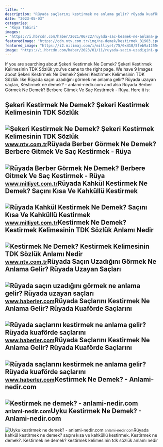 ```yaml
---
title: ""
description: "Rüyada saçlarını kestirmek ne anlama gelir? rüyada kuaförde saçlarını"
date: "2023-05-03"
categories:
- "Ruya Tabiri"
images:
- "https://i.hbrcdn.com/haber/2021/06/22/ruyada-sac-kesmek-ne-anlama-gelir-14216548_5481_amp.jpg"
featuredImage: "https://cdn.ntv.com.tr/img/ne-demek/kestirmek_31903.jpg"
featured_image: "https://i2.milimaj.com/i/milliyet/75/0x410/5feb9a1255428312e4a22a44.jpg"
image: "https://i.hbrcdn.com/haber/2023/01/11/ruyada-sacin-uzadigini-gormek-ne-anlama-gelir-15552368_9427_amp.jpg"
---
```


If you are searching about Şekeri Kestirmek Ne Demek? Şekeri Kestirmek Kelimesinin TDK Sözlük you've came to the right page. We have 9 Images about Şekeri Kestirmek Ne Demek? Şekeri Kestirmek Kelimesinin TDK Sözlük like Rüyada saçın uzadığını görmek ne anlama gelir? Rüyada uzayan saçları, Kestirmek ne demek? - anlami-nedir.com and also Rüyada Berber Görmek Ne Demek? Berbere Gitmek Ve Saç Kestirmek - Rüya. Here it is:

Şekeri Kestirmek Ne Demek? Şekeri Kestirmek Kelimesinin TDK Sözlük
------------------------------------------------------------------

 ![Şekeri Kestirmek Ne Demek? Şekeri Kestirmek Kelimesinin TDK Sözlük](https://cdn.ntv.com.tr/img/ne-demek/sekeri-kestirmek_59534.jpg) <small>www.ntv.com.tr</small>Rüyada Berber Görmek Ne Demek? Berbere Gitmek Ve Saç Kestirmek - Rüya
---------------------------------------------------------------------

 ![Rüyada Berber Görmek Ne Demek? Berbere Gitmek Ve Saç Kestirmek - Rüya](https://i2.milimaj.com/i/milliyet/75/0x410/5feb9a1255428312e4a22a44.jpg) <small>www.milliyet.com.tr</small>Rüyada Kahkül Kestirmek Ne Demek? Saçını Kısa Ve Kahküllü Kestirmek
-------------------------------------------------------------------

 ![Rüyada Kahkül Kestirmek Ne Demek? Saçını Kısa Ve Kahküllü Kestirmek](https://image.milimaj.com/i/milliyet/75/0x410/5fee72aeadcdeb0cb43f506a.jpg) <small>www.milliyet.com.tr</small>Kestirmek Ne Demek? Kestirmek Kelimesinin TDK Sözlük Anlamı Nedir
-----------------------------------------------------------------

 ![Kestirmek Ne Demek? Kestirmek Kelimesinin TDK Sözlük Anlamı Nedir](https://cdn.ntv.com.tr/img/ne-demek/kestirmek_31903.jpg) <small>www.ntv.com.tr</small>Rüyada Saçın Uzadığını Görmek Ne Anlama Gelir? Rüyada Uzayan Saçları
--------------------------------------------------------------------

 ![Rüyada saçın uzadığını görmek ne anlama gelir? Rüyada uzayan saçları](https://i.hbrcdn.com/haber/2023/01/11/ruyada-sacin-uzadigini-gormek-ne-anlama-gelir-15552368_9427_amp.jpg) <small>www.haberler.com</small>Rüyada Saçlarını Kestirmek Ne Anlama Gelir? Rüyada Kuaförde Saçlarını
---------------------------------------------------------------------

 ![Rüyada saçlarını kestirmek ne anlama gelir? Rüyada kuaförde saçlarını](https://i.hbrcdn.com/haber/2021/06/22/ruyada-sac-kesmek-ne-anlama-gelir-14216548_5481_amp.jpg) <small>www.haberler.com</small>Rüyada Saçlarını Kestirmek Ne Anlama Gelir? Rüyada Kuaförde Saçlarını
---------------------------------------------------------------------

 ![Rüyada saçlarını kestirmek ne anlama gelir? Rüyada kuaförde saçlarını](https://i.hbrcdn.com/haber/2021/06/22/ruyada-sac-kesmek-ne-anlama-gelir-14216548_5267_m.jpg) <small>www.haberler.com</small>Kestirmek Ne Demek? - Anlami-nedir.com
--------------------------------------

 ![Kestirmek ne demek? - anlami-nedir.com](https://anlami-nedir.com/resimler/2/kestirmek.jpg) <small>anlami-nedir.com</small>Uyku Kestirmek Ne Demek? - Anlami-nedir.com
-------------------------------------------

 ![Uyku kestirmek ne demek? - anlami-nedir.com](https://anlami-nedir.com/resimler/2/uyku-kestirmek.jpg) <small>anlami-nedir.com</small>Rüyada kahkül kestirmek ne demek? saçını kısa ve kahküllü kestirmek. Kestirmek ne demek?. Kestirmek ne demek? kestirmek kelimesinin tdk sözlük anlamı nedir
